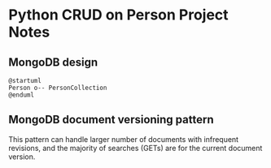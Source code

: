 <!-- --- -->
<!-- title: Python CRUD on Person Project Notes -->
<!-- date: 2020-10-28 -->
<!-- author: tkolleh -->
<!-- pandocomatic_: -->
<!--   use-template: marked -->
<!--   pandoc: -->
<!--     self-contained: true -->
<!-- tags: -->
<!--   - project -->
<!--   - interview -->
<!-- --- -->

# Python CRUD on Person Project Notes

## MongoDB design

```{.plantuml caption="MongoDB Documents"}
@startuml
Person o-- PersonCollection
@enduml
```

## MongoDB document versioning pattern

This pattern can handle larger number of documents with infrequent revisions, and the majority of searches (GETs) are for the current document version.


